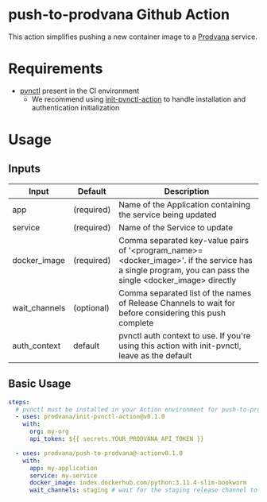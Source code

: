 # push-to-prodvana Github Action

This action simplifies pushing a new container image to a [Prodvana](https://prodvana.io) service.


# Requirements
- [pvnctl](https://github.com/prodvana/pvnctl) present in the CI environment
  - We recommend using [init-pvnctl-action](https://github.com/prodvana/init-pvnctl-action) to handle installation and authentication initialization

# Usage

## Inputs

| Input         | Default    | Description                                                                                                                                              |
| ------------- | ---------- | -------------------------------------------------------------------------------------------------------------------------------------------------------- |
| app           | (required) | Name of the Application containing the service being updated                                                                                             |
| service       | (required) | Name of the Service to update                                                                                                                            |
| docker_image  | (required) | Comma separated key-value pairs of '<program_name>=<docker_image>'. if the service has a single program, you can pass the single <docker_image> directly |
| wait_channels | (optional) | Comma separated list of the names of Release Channels to wait for before considering this push complete                                                  |
| auth_context  | default    | pvnctl auth context to use. If you're using this action with init-pvnctl, leave as the default                                                           |


## Basic Usage

```yaml
steps:
  # pvnctl must be installed in your Action environment for push-to-prodvana
  - uses: prodvana/init-pvnctl-action@v0.1.0 
    with:
      org: my-org
      api_token: ${{ secrets.YOUR_PRODVANA_API_TOKEN }}

  - uses: prodvana/push-to-prodvana@-actionv0.1.0
    with:
      app: my-application
      service: my-service
      docker_image: index.dockerhub.com/python:3.11.4-slim-bookworm 
      wait_channels: staging # wait for the staging release channel to complete before considering this complete
```
